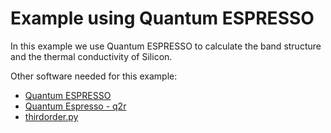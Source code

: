 # Example using Quantum ESPRESSO
In this example we use Quantum ESPRESSO to calculate the band structure and the thermal conductivity of Silicon.

Other software needed for this example:
- [Quantum ESPRESSO](https://www.quantum-espresso.org/)
- [Quantum Espresso - q2r](https://www.quantum-espresso.org/Doc/INPUT_Q2R.html)
- [thirdorder.py](https://www.shengbte.org/announcements/thirdorderpyv110released)